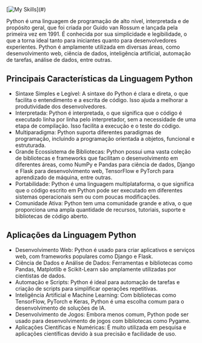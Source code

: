 [![My Skills](https://skillicons.dev/icons?i=python,)](#)

Python é uma linguagem de programação de alto nível, interpretada e de propósito geral, que foi criada por Guido van Rossum e lançada pela primeira vez em 1991. É conhecida por sua simplicidade e legibilidade, o que a torna ideal tanto para iniciantes quanto para desenvolvedores experientes. Python é amplamente utilizada em diversas áreas, como desenvolvimento web, ciência de dados, inteligência artificial, automação de tarefas, análise de dados, entre outras.

## Principais Características da Linguagem Python
- Sintaxe Simples e Legível: A sintaxe do Python é clara e direta, o que facilita o entendimento e a escrita de código. Isso ajuda a melhorar a produtividade dos desenvolvedores.
- Interpretada: Python é interpretada, o que significa que o código é executado linha por linha pelo interpretador, sem a necessidade de uma etapa de compilação. Isso facilita a execução e o teste do código.
- Multiparadigma: Python suporta diferentes paradigmas de programação, incluindo a programação orientada a objetos, funcional e estruturada.
- Grande Ecossistema de Bibliotecas: Python possui uma vasta coleção de bibliotecas e frameworks que facilitam o desenvolvimento em diferentes áreas, como NumPy e Pandas para ciência de dados, Django e Flask para desenvolvimento web, TensorFlow e PyTorch para aprendizado de máquina, entre outras.
- Portabilidade: Python é uma linguagem multiplataforma, o que significa que o código escrito em Python pode ser executado em diferentes sistemas operacionais sem ou com poucas modificações.
- Comunidade Ativa: Python tem uma comunidade grande e ativa, o que proporciona uma ampla quantidade de recursos, tutoriais, suporte e bibliotecas de código aberto.
## Aplicações da Linguagem Python
- Desenvolvimento Web: Python é usado para criar aplicativos e serviços web, com frameworks populares como Django e Flask.
- Ciência de Dados e Análise de Dados: Ferramentas e bibliotecas como Pandas, Matplotlib e Scikit-Learn são amplamente utilizadas por cientistas de dados.
- Automação e Scripts: Python é ideal para automação de tarefas e criação de scripts para simplificar operações repetitivas.
- Inteligência Artificial e Machine Learning: Com bibliotecas como TensorFlow, PyTorch e Keras, Python é uma escolha comum para o desenvolvimento de soluções de IA.
- Desenvolvimento de Jogos: Embora menos comum, Python pode ser usado para desenvolvimento de jogos com bibliotecas como Pygame.
- Aplicações Científicas e Numéricas: É muito utilizada em pesquisa e aplicações científicas devido à sua precisão e facilidade de uso.
